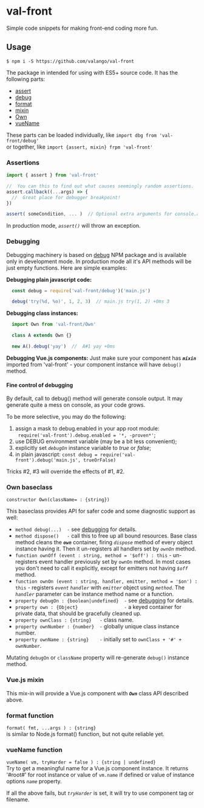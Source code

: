 # val-front

Simple code snippets for making front-end coding more fun.

## Usage
```
$ npm i -S https://github.com/valango/val-front
```
The package in intended for using with ES5+ source code. It has the following parts:

* [assert](#assertions)
* [debug](#debugging)
* [format](#format-function)
* [mixin](#vuejs-mixin)
* [Own](#own-baseclass)
* [vueName](#vuename-function)

These parts can be loaded individually, like `import dbg from 'val-front/debug'`<br />
or together, like `import {assert, mixin} frpm 'val-front'`

### Assertions
```javascript
import { assert } from 'val-front'

//  You can this to find out what causes seemingly random assertions.
assert.callback((...args) => {
  //  Great place for debugger breakpoint!
})

assert( someCondition, ... )  // Optional extra arguments for console.assert() 
```
In production mode, _`assert()`_ will throw an exception.

### Debugging
Debugging machinery is based on [debug](https://github.com/visionmedia/debug])
NPM package and is available only in development mode. In production mode all it's API
methods will be just empty functions. Here are simple examples:

**Debugging plain javascript code:**
```javascript
  const debug = require('val-front/debug')('main.js')

  debug('try(%d, %o)', 1, 2, 3)  // main.js try(1, 2) +0ms 3
```

**Debugging class instances:**
```javascript
  import Own from 'val-front/Own'

  class A extends Own {}

  new A().debug('yay')  //  A#1 yay +0ms
```

**Debugging Vue.js components:**
Just make sure your component has _**`mixin`**_ imported from 'val-front' -
your component instance will have `debug()` method.

#### Fine control of debugging
By default, call to debug() method will generate console output.
It may generate quite a mess on console, as your code grows.

To be more selective, you may do the following:
   1. assign a mask to debug.enabled in your app root module:<br />
   ` require('val-front').debug.enabled = '*, -proven*'`;
   1. use DEBUG environment variable (may be a bit less convenient);
   1. explicitly set _`debugOn`_ instance variable to _true_ or _false_;
   1. in plain javascript: `const debug = require('val-front').debug('main.js', trueOrFalse)`

Tricks #2, #3 will override the effects of #1, #2.

### Own baseclass
`constructor Own(className= : {string})`

This baseclass provides API for safer code and some diagnostic support as well:
   * `method debug(...)  -` see [debugging](#debugging) for details.
   * `method dispose()   -` call this to free up all bound resources.
   Base class method cleans the _**`own`**_ container, firing _`dispose`_ method of every
   object instance having it. Then it un-registers all handlers set by _`ownOn`_ method.
   * `function ownOff (event : string, method = '$off') : this` -
   un-registers event handler previously set by `ownOn` method.
   In most cases you don't need to call it explicitly, 
   except for emitters not having _`$off`_ method.
   * `function ownOn (event : string, handler, emitter, method = '$on') : this` -
   registers _`event`_ _`handler`_ with _`emitter`_ object using _`method`_.
   The _`handler`_ parameter can be instance method name or a function.
   * `property debugOn : {boolean|undefined}  -` see [debugging](#debugging) for details.
   * `property own : {Object}                 -`
   a keyed container for private data, that should be gracefully cleaned up.
   * `property ownClass : {string}   -` class name.
   * `property ownNumber : {number}  -` globally unique class instance number.
   * `property ownName : {string}    -` initially set to `ownClass + '#' + ownNumber`.
   
Mutating `debugOn` or `className` property will re-generate `debug()` instance method.

### Vue.js mixin
This mix-in will provide a Vue.js component with _**`Own`**_ class API described above.

### format function
`format( fmt, ...args ) : {string}`<br />
is similar to Node.js format() function, but not quite reliable yet.

### vueName function
`vueName( vm, tryHarder = false ) : {string | undefined}`<br />
Try to get a meaningful name for a Vue.js component instance.
It returns '#root#' for root instance or value of `vm.name` if defined or value of
instance options _`name`_ property.

If all the above fails, but _`tryHarder`_ is set, it will try to use component tag or filename.
